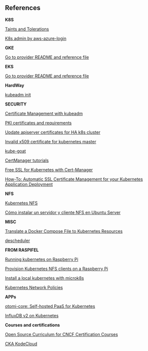 ## References

**K8S**

[Taints and Tolerations](https://kubernetes.io/docs/concepts/scheduling-eviction/taint-and-toleration/)

[K8s admin by aws-azure-login](https://github.com/aws-azure-login/aws-azure-login)

**GKE**

[Go to provider README and reference file](./gcp/references.md)

**EKS**

[Go to provider README and reference file](./aws/references.md)

**HardWay**

[kubeadm init](https://kubernetes.io/docs/reference/setup-tools/kubeadm/kubeadm-init/)

**SECURITY**

[Certificate Management with kubeadm](https://kubernetes.io/docs/tasks/administer-cluster/kubeadm/kubeadm-certs/)

[PKI certificates and requirements](https://kubernetes.io/docs/setup/best-practices/certificates/)

[Update apiserver certificates for HA k8s cluster](https://serverfault.com/questions/1030307/update-apiserver-certificates-for-ha-k8s-cluster)

[Invalid x509 certificate for kubernetes master](https://stackoverflow.com/questions/46360361/invalid-x509-certificate-for-kubernetes-master)

[kube-goat](https://github.com/ksoclabs/kube-goat)

[CertManager tutorials](https://cert-manager.io/docs/tutorials/)

[Free SSL for Kubernetes with Cert-Manager](https://www.youtube.com/watch?v=hoLUigg4V18)

[How-To: Automatic SSL Certificate Management for your Kubernetes Application Deployment](https://medium.com/contino-engineering/how-to-automatic-ssl-certificate-management-for-your-kubernetes-application-deployment-94b64dfc9114)

**NFS**

[Kubernetes NFS](https://www.jorgedelacruz.es/2017/12/26/kubernetes-volumenes-nfs/)

[Cómo instalar un servidor y cliente NFS en Ubuntu Server](https://cduser.com/como-instalar-nfs-server-ubuntu-server/)

**MISC**

[Translate a Docker Compose File to Kubernetes Resources](https://kubernetes.io/docs/tasks/configure-pod-container/translate-compose-kubernetes/)

[descheduler](https://github.com/kubernetes-sigs/descheduler)

**FROM RASPIFEL**

[Running kubernetes on Raspberry Pi](https://viktorvan.github.io/kubernetes/kubernetes-on-raspberry-pi)

[Provision Kubernetes NFS clients on a Raspberry Pi](https://opensource.com/article/20/6/kubernetes-nfs-client-provisioning)

[Install a local kubernetes with microk8s](https://discourse.ubuntu.com/t/install-a-local-kubernetes-with-microk8s/13981)

[Kubernetes Network Policies](https://kubernetes.io/docs/concepts/services-networking/network-policies/)

**APPs**

[otomi-core: Self-hosted PaaS for Kubernetes](https://github.com/redkubes/otomi-core)

[InfluxDB v2 on Kubernetes](https://cduser.com/como-desplegar-influxdb-2-x-en-kubernetes/)

**Courses and certifications**

[Open Source Curriculum for CNCF Certification Courses](https://github.com/cncf/curriculum)

[CKA KodeCloud](https://github.com/kodekloudhub/certified-kubernetes-administrator-course)
